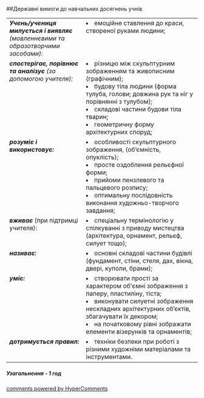 <div id="hypercomments_widget" class="js-hypercomments-widget invisible"></div>

##Державні вимоги до навчальних досягнень учнів

<table>
<tbody>
<tr>
<td width="40%" style="vertical-align:top !important;">
<i><b>Учень/учениця милується і виявляє</b> (мовленнєвими та образотворчими засобами):</i><br>
</td>
<td style="vertical-align:top !important;">
<li>емоційне ставлення до краси, створеної руками людини;</li>
</td>
</tr>
<tr>
<td width="40%" style="vertical-align:top !important;">
<i><b>спостерігає, порівнює та аналізує</b> (за допомогою учителя):</i><br>
</td>
<td>
<li>різницю між скульптурним зображенням та живописним (графічним);</li>
<li>будову тіла людини (форма  тулуба,  голови; довжина рук та ніг у порівнянні з тулубом); </li>
<li>складові частини будови тіла тварин;</li>
<li>геометричну форму архітектурних споруд;</li>
</td>
</tr>
<tr>
<td width="40%" style="vertical-align:top !important;">
<i><b>розуміє і використовує:</b></i><br>
</td>
<td>
<li>особливості скульптурного зображення, (об’ємність, опуклість);</li>
<li>просте оздоблення рельєфної форми;</li>
<li>прийоми пензлевого та пальцевого розпису;</li>
<li>оптимальну послідовність виконання художньо-творчого завдання;</li>
</td>
</tr>
<tr>
<td width="40%" style="vertical-align:top !important;">
<i><b>вживає</b></i> (при підтримці учителя):<br>
</td>
<td>
<li>спеціальну термінологію у спілкуванні з приводу мистецтва (архітектура, орнамент, рельєф,  силует тощо);</li>
</td>
</tr>
<tr>
<td width="40%" style="vertical-align:top !important;">
<i><b>називає:</b></i><br>
</td>
<td>
<li>основні складові частини будівлі (фундамент, стіни, стеля, дах, вікна, двері, куполи, брами);</li>
</td>
</tr>
<tr>
<td width="40%" style="vertical-align:top !important;">
<i><b>уміє:</b></i><br>
</td>
<td>
<li>створювати прості за характером об'ємні зображення з паперу, пластиліну, тіста;</li>
<li>виконувати силуетні зображення нескладних архітектурних об’єктів, збагачувати їх декором;</li>
<li>на початковому рівні зображати елементи візерунків та орнаментів;</li>
</td>
</tr>
<tr>
<td width="40%" style="vertical-align:top !important;">
<i><b>дотримується правил:</b></i><br>
</td>
<td>
<li>техніки безпеки при роботі з різними художніми матеріалами та інструментами.</li>
</td>
</tr>
</tbody>
</table>

<h5>Узагальнення - 1 год</h5>


<div class="js-hypercomments-container">
    <a href="http://hypercomments.com" class="hc-link" title="comments widget">comments powered by HyperComments</a>
</div>